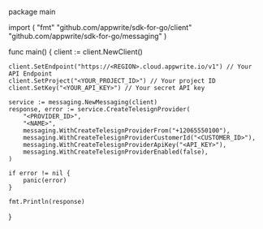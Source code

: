 package main

import (
    "fmt"
    "github.com/appwrite/sdk-for-go/client"
    "github.com/appwrite/sdk-for-go/messaging"
)

func main() {
    client := client.NewClient()

    client.SetEndpoint("https://<REGION>.cloud.appwrite.io/v1") // Your API Endpoint
    client.SetProject("<YOUR_PROJECT_ID>") // Your project ID
    client.SetKey("<YOUR_API_KEY>") // Your secret API key

    service := messaging.NewMessaging(client)
    response, error := service.CreateTelesignProvider(
        "<PROVIDER_ID>",
        "<NAME>",
        messaging.WithCreateTelesignProviderFrom("+12065550100"),
        messaging.WithCreateTelesignProviderCustomerId("<CUSTOMER_ID>"),
        messaging.WithCreateTelesignProviderApiKey("<API_KEY>"),
        messaging.WithCreateTelesignProviderEnabled(false),
    )

    if error != nil {
        panic(error)
    }

    fmt.Println(response)
}
